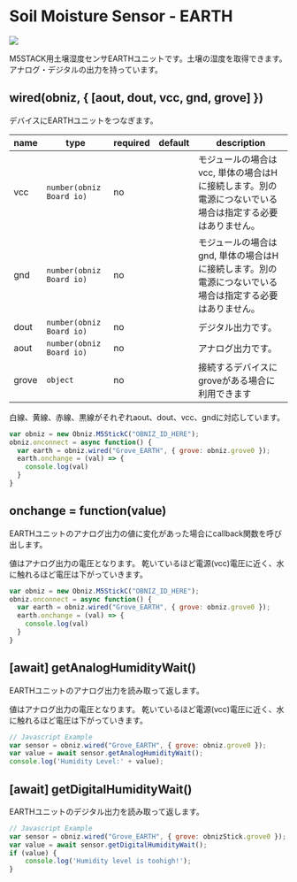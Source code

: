 # Soil Moisture Sensor - EARTH

![](image.jpg)

M5STACK用土壌湿度センサEARTHユニットです。土壌の湿度を取得できます。  
アナログ・デジタルの出力を持っています。

## wired(obniz, { [aout, dout, vcc, gnd, grove] })
デバイスにEARTHユニットをつなぎます。

name | type | required | default | description
--- | --- | --- | --- | ---
vcc | `number(obniz Board io)` | no |  &nbsp; | モジュールの場合はvcc, 単体の場合はHに接続します。別の電源につないでいる場合は指定する必要はありません。
gnd | `number(obniz Board io)` | no |  &nbsp; | モジュールの場合はgnd, 単体の場合はHに接続します。別の電源につないでいる場合は指定する必要はありません。
dout | `number(obniz Board io)` | no |  &nbsp; | デジタル出力です。
aout | `number(obniz Board io)` | no | &nbsp;  | アナログ出力です。
grove | `object` | no | &nbsp;  | 接続するデバイスにgroveがある場合に利用できます

白線、黄線、赤線、黒線がそれぞれaout、dout、vcc、gndに対応しています。

```javascript
var obniz = new Obniz.M5StickC("OBNIZ_ID_HERE");
obniz.onconnect = async function() {
  var earth = obniz.wired("Grove_EARTH", { grove: obniz.grove0 });
  earth.onchange = (val) => {
    console.log(val)
  }
}
```

## onchange = function(value)
EARTHユニットのアナログ出力の値に変化があった場合にcallback関数を呼び出します。

値はアナログ出力の電圧となります。
乾いているほど電源(vcc)電圧に近く、水に触れるほど電圧は下がっていきます。

```javascript
var obniz = new Obniz.M5StickC("OBNIZ_ID_HERE");
obniz.onconnect = async function() {
  var earth = obniz.wired("Grove_EARTH", { grove: obniz.grove0 });
  earth.onchange = (val) => {
    console.log(val)
  }
}
```


## [await] getAnalogHumidityWait()
EARTHユニットのアナログ出力を読み取って返します。

値はアナログ出力の電圧となります。
乾いているほど電源(vcc)電圧に近く、水に触れるほど電圧は下がっていきます。

```javascript
// Javascript Example
var sensor = obniz.wired("Grove_EARTH", { grove: obniz.grove0 });
var value = await sensor.getAnalogHumidityWait();
console.log('Humidity Level:' + value);
```


## [await] getDigitalHumidityWait()
EARTHユニットのデジタル出力を読み取って返します。

```javascript
// Javascript Example
var sensor = obniz.wired("Grove_EARTH", { grove: obnizStick.grove0 });
var value = await sensor.getDigitalHumidityWait();
if (value) {
    console.log('Humidity level is toohigh!');
}
```
